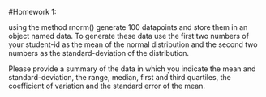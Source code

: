 #Homework 1:

using the method rnorm() generate 100 datapoints and store them in an object named data. To generate these data use the first two numbers of your student-id as the mean of the normal distribution and the second two numbers as the standard-deviation of the distribution.

Please provide a summary of the data in which you indicate the mean and standard-deviation, the range, median, first and third quartiles, the coefficient of variation and the standard error of the mean.


